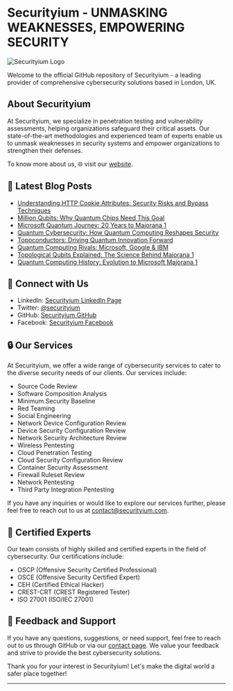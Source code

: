 # Securityium - UNMASKING WEAKNESSES, EMPOWERING SECURITY

![Securityium Logo](https://www.securityium.com/wp-content/uploads/2024/06/final-footer-logo.svg)

Welcome to the official GitHub repository of Securityium - a leading provider of comprehensive cybersecurity solutions based in London, UK.

## About Securityium

At Securityium, we specialize in penetration testing and vulnerability assessments, helping organizations safeguard their critical assets. Our state-of-the-art methodologies and experienced team of experts enable us to unmask weaknesses in security systems and empower organizations to strengthen their defenses.

To know more about us, 🌐 visit our [website](https://www.securityium.com/).

## 📕 **Latest Blog Posts**
<!-- BLOG-POST-LIST:START -->
- [Understanding HTTP Cookie Attributes: Security Risks and Bypass Techniques](https://www.securityium.com/understanding-http-cookie-attributes-ssecurity-risks-bypass/)
- [Million Qubits: Why Quantum Chips Need This Goal](https://www.securityium.com/million-qubits-why-quantum-chips-need-this-goal/)
- [Microsoft Quantum Journey: 20 Years to Majorana 1](https://www.securityium.com/microsoft-quantum-journey-20-years-to-majorana-1/)
- [Quantum Cybersecurity: How Quantum Computing Reshapes Security](https://www.securityium.com/quantum-cybersecurity-how-quantum-computing-reshapes-security/)
- [Topoconductors: Driving Quantum Innovation Forward](https://www.securityium.com/topoconductors-driving-quantum-innovation-forward/)
- [Quantum Computing Rivals: Microsoft, Google &amp; IBM](https://www.securityium.com/quantum-computing-rivals-microsoft-google-ibm/)
- [Topological Qubits Explained: The Science Behind Majorana 1](https://www.securityium.com/topological-qubits-explained-the-science-behind-majorana-1/)
- [Quantum Computing History: Evolution to Microsoft Majorana 1](https://www.securityium.com/quantum-computing-history-evolution-to-microsoft-majorana-1/)
<!-- BLOG-POST-LIST:END -->


## 🚀 Connect with Us

- LinkedIn: [Securityium LinkedIn Page](https://www.linkedin.com/company/securityium/)
- Twitter: [@securityium](https://twitter.com/securityium)
- GitHub: [Securityium GitHub](https://github.com/securityium)
- Facebook: [Securityium Facebook](https://www.facebook.com/people/Securityium/100091710502688/)

## 🔒 Our Services

At Securityium, we offer a wide range of cybersecurity services to cater to the diverse security needs of our clients. Our services include:

- Source Code Review
- Software Composition Analysis
- Minimum Security Baseline
- Red Teaming
- Social Engineering
- Network Device Configuration Review
- Device Security Configuration Review
- Network Security Architecture Review
- Wireless Pentesting
- Cloud Penetration Testing
- Cloud Security Configuration Review
- Container Security Assessment
- Firewall Ruleset Review
- Network Pentesting
- Third Party Integration Pentesting


If you have any inquiries or would like to explore our services further, please feel free to reach out to us at contact@securityium.com.


## 🎩 Certified Experts

Our team consists of highly skilled and certified experts in the field of cybersecurity. Our certifications include:

- OSCP (Offensive Security Certified Professional)
- OSCE (Offensive Security Certified Expert)
- CEH (Certified Ethical Hacker)
- CREST-CRT (CREST Registered Tester)
- ISO 27001 (ISO/IEC 27001)


## 🌟 Feedback and Support

If you have any questions, suggestions, or need support, feel free to reach out to us through GitHub or via our [contact page](https://www.securityium.com/contact/). We value your feedback and strive to provide the best cybersecurity solutions.


Thank you for your interest in Securityium!
Let's make the digital world a safer place together!

---